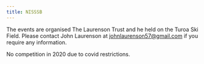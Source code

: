 ```yaml
---
title: NISSSB
---
```

The events are organised The Laurenson Trust and he held on the Turoa Ski Field. Please contact John Laurenson at johnlaurenson57@gmail.com if you require any information. 

No competition in 2020 due to covid restrictions. 
